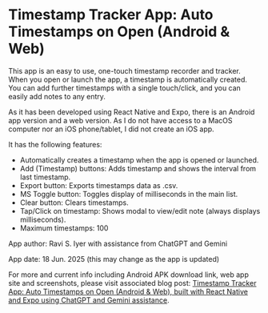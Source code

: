 Timestamp Tracker App: Auto Timestamps on Open (Android & Web)
=====================================
This app is an easy to use, one-touch timestamp recorder and tracker. When you open or launch the app, a timestamp is automatically created. You can add further timestamps with a single touch/click, and you can easily add notes to any entry.

As it has been developed using React Native and Expo, there is an Android app version and a web version. As I do not have access to a MacOS computer nor an iOS phone/tablet, I did not create an iOS app.

It has the following features:
- Automatically creates a timestamp when the app is opened or launched.
- Add (Timestamp) buttons: Adds timestamp and shows the interval from last timestamp.
- Export button: Exports timestamps data as .csv.
- MS Toggle button: Toggles display of milliseconds in the main list.
- Clear button: Clears timestamps.
- Tap/Click on timestamp: Shows modal to view/edit note (always displays milliseconds).
- Maximum timestamps: 100

App author: Ravi S. Iyer with assistance from ChatGPT and Gemini

App date: 18 Jun. 2025 (this may change as the app is updated)

For more and current info including Android APK download link, web app site and screenshots, please visit associated blog post: [Timestamp Tracker App: Auto Timestamps on Open (Android & Web), built with React Native and Expo using ChatGPT and Gemini assistance](https://raviswdev.blogspot.com/2025/06/using-chatgpt-to-write-react-native.html).